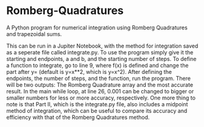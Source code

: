 # Romberg-Quadratures
A Python program for numerical integration using Romberg Quadratures and trapezoidal sums.

This can be run in a Jupiter Notebook, with the method for integration saved as a seperate file called integrate.py. To use the program simply give it the starting and endpoints, a and b, and the starting number of steps. To define a function to integrate, go to line 9, where f(x) is defined and change the part after y= (default is y=x\*\*2, which is y=x^2). After defining the endpoints, the number of steps, and the function, run the program. There will be two outputs: The Romberg Quadrature array and the most accurate result. In the main while loop, at line 26, 0.001 can be changed to bigger or smaller numbers for less or more accuracy, respectively. One more thing to note is that Part II, which is the integrate.py file, also includes a midpoint method of integration, which can be useful to compare its accuracy and efficiency with that of the Romberg Quadratures method.
